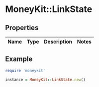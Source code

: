 # MoneyKit::LinkState

## Properties

| Name | Type | Description | Notes |
| ---- | ---- | ----------- | ----- |

## Example

```ruby
require 'moneykit'

instance = MoneyKit::LinkState.new()
```

